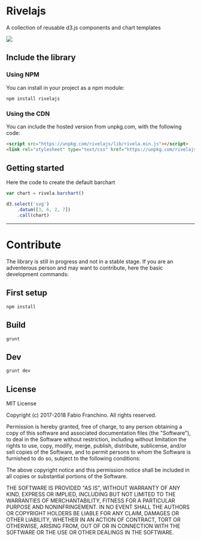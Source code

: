 # Rivelajs

A collection of reusable d3.js components and chart templates

![](https://travis-ci.org/Rivela/rivela.js.svg?branch=master)

## Include the library

### Using NPM

You can install in your project as a npm module:

```
npm install rivelajs
```

### Using the CDN

You can include the hosted version from unpkg.com, with the following code:

```html
<script src="https://unpkg.com/rivelajs/lib/rivela.min.js"></script>
<link rel="stylesheet" type="text/css" href="https://unpkg.com/rivelajs/lib/rivela.min.css">
```

## Getting started

Here the code to create the default barchart

```js
var chart = rivela.barchart()

d3.select('svg')
	.datum([3, 6, 2, 7])
	.call(chart)
```


---

# Contribute

The library is still in progress and not in a stable stage.
If you are an adventerous person and may want to contribute, here the basic development commands:

## First setup

```
npm install
```

## Build

```
grunt
```

## Dev

```
grunt dev
```


## License

MIT License

Copyright (c) 2017-2018 Fabio Franchino. All rights reserved.

Permission is hereby granted, free of charge, to any person obtaining a copy
of this software and associated documentation files (the "Software"), to deal
in the Software without restriction, including without limitation the rights
to use, copy, modify, merge, publish, distribute, sublicense, and/or sell
copies of the Software, and to permit persons to whom the Software is
furnished to do so, subject to the following conditions:

The above copyright notice and this permission notice shall be included in all
copies or substantial portions of the Software.

THE SOFTWARE IS PROVIDED "AS IS", WITHOUT WARRANTY OF ANY KIND, EXPRESS OR
IMPLIED, INCLUDING BUT NOT LIMITED TO THE WARRANTIES OF MERCHANTABILITY,
FITNESS FOR A PARTICULAR PURPOSE AND NONINFRINGEMENT. IN NO EVENT SHALL THE
AUTHORS OR COPYRIGHT HOLDERS BE LIABLE FOR ANY CLAIM, DAMAGES OR OTHER
LIABILITY, WHETHER IN AN ACTION OF CONTRACT, TORT OR OTHERWISE, ARISING FROM,
OUT OF OR IN CONNECTION WITH THE SOFTWARE OR THE USE OR OTHER DEALINGS IN THE
SOFTWARE.

